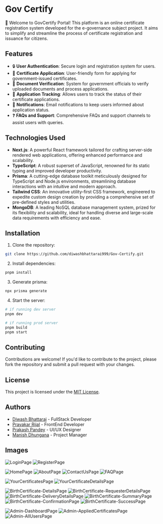 # Gov Certify

👋 Welcome to GovCertify Portal! This platform is an online certificate registration system developed for the e-governance subject project. It aims to simplify and streamline the process of certificate registration and issuance for citizens.

## Features

- 🔒 **User Authentication**: Secure login and registration system for users.
- 📄 **Certificate Application**: User-friendly form for applying for government-issued certificates.
- 📝 **Document Verification**: System for government officials to verify uploaded documents and process applications.
- 🚀 **Application Tracking**: Allows users to track the status of their certificate applications.
- 📧 **Notifications**: Email notifications to keep users informed about application status.
- ❓ **FAQs and Support**: Comprehensive FAQs and support channels to assist users with queries.

## Technologies Used

- **Next.js**: A powerful React framework tailored for crafting server-side rendered web applications, offering enhanced performance and scalability.
- **TypeScript**: A robust superset of JavaScript, renowned for its static typing and improved developer productivity.
- **Prisma**: A cutting-edge database toolkit meticulously designed for TypeScript and Node.js environments, streamlining database interactions with an intuitive and modern approach.
- **Tailwind CSS**: An innovative utility-first CSS framework, engineered to expedite custom design creation by providing a comprehensive set of pre-defined styles and utilities.
- **MongoDB**: A leading NoSQL database management system, prized for its flexibility and scalability, ideal for handling diverse and large-scale data requirements with efficiency and ease.

## Installation

1. Clone the repository:

```bash
git clone https://github.com/diwashbhattarai999/Gov-Certify.git

```

2. Install dependencies:

```bash
pnpm install
```

3. Generate prisma:

```bash
npx prisma generate
```


4. Start the server:

```bash
# if running dev server
pnpm dev

# if running prod server
pnpm build
pnpm start
```

## Contributing

Contributions are welcome! If you'd like to contribute to the project, please fork the repository and submit a pull request with your changes.

## License

This project is licensed under the [MIT License](LICENSE).

## Authors

- [Diwash Bhattarai](https://github.com/author) - FullStack Developer
- [Pravakar Rijal](https://github.com/author) - FrontEnd Developer
- [Prakash Pandey](https://github.com/author) - UI/UX Designer
- [Manish Dhungana](https://github.com/author) - Project Manager

## Images

![LoginPage](https://github.com/diwashbhattarai999/Gov-Certify/assets/87477700/5ff4293d-583d-44bd-aca8-16c9866fdfc7)
![RegisterPage](https://github.com/diwashbhattarai999/Gov-Certify/assets/87477700/d8296674-6180-4803-83f6-83ca45f2541f)

![HomePage](https://github.com/diwashbhattarai999/Gov-Certify/assets/87477700/473a4a15-b983-4f12-865b-22e3a58a962d)
![AboutPage](https://github.com/diwashbhattarai999/Gov-Certify/assets/87477700/cf896c21-16f3-4304-ab4f-b9ee7c41d70d)
![ContactUsPage](https://github.com/diwashbhattarai999/Gov-Certify/assets/87477700/088e071b-ad20-4abf-9da0-4018720260b2)
![FAQPage](https://github.com/diwashbhattarai999/Gov-Certify/assets/87477700/fab7635c-652d-43a1-945f-2d0cf0d5c6bf)

![YourCertificatesPage](https://github.com/diwashbhattarai999/Gov-Certify/assets/87477700/1ce045ad-9bf0-4cd8-b647-2b8ef23c643a)
![YourCertificateDetailsPage](https://github.com/diwashbhattarai999/Gov-Certify/assets/87477700/c8ebef9a-87cd-4062-a289-96419ea8889a)

![BirthCertificate-DetailsPage](https://github.com/diwashbhattarai999/Gov-Certify/assets/87477700/a2353152-02f1-4848-8c2e-d6d362c61e0b)
![BirthCertificate-RequesterDetailsPage](https://github.com/diwashbhattarai999/Gov-Certify/assets/87477700/9657e2df-67bc-4123-91ef-720096d55472)
![BirthCertificate-DeliveryDetailsPage](https://github.com/diwashbhattarai999/Gov-Certify/assets/87477700/b8f56d02-8d1f-403c-ba7e-1c3448f766c8)
![BirthCertificate-SummaryPage](https://github.com/diwashbhattarai999/Gov-Certify/assets/87477700/239bff58-148c-4d25-8824-83f60bed3387)
![BirthCertificate-ConfirmationPage](https://github.com/diwashbhattarai999/Gov-Certify/assets/87477700/f5bf6b8a-f0fc-45d8-bfff-f54459a7e757)
![BirthCertificate-SuccessPage](https://github.com/diwashbhattarai999/Gov-Certify/assets/87477700/cdbfbf38-efcd-4ce6-ace9-54b0ab08b6ac)

![Admin-DashboardPage](https://github.com/diwashbhattarai999/Gov-Certify/assets/87477700/bcbdaf63-2cf5-4f06-a199-e71d32ee1cdf)
![Admin-AppliedCertificatesPage](https://github.com/diwashbhattarai999/Gov-Certify/assets/87477700/6857737a-7c1f-4f50-993b-b0784412f2ee)
![Admin-AllUsersPage](https://github.com/diwashbhattarai999/Gov-Certify/assets/87477700/41adc26f-69c9-4e2d-9610-3a665d53caac)
